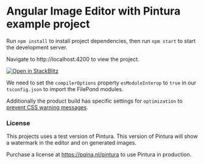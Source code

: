 # Angular Image Editor with Pintura example project

Run `npm install` to install project dependencies, then run `npm start` to start the development server.

Navigate to http://localhost:4200 to view the project.

[![Open in StackBlitz](https://developer.stackblitz.com/img/open_in_stackblitz.svg)](https://stackblitz.com/github/pqina/pintura-example-angular)

We need to set the `compilerOptions` property `esModuleInterop` to `true` in our `tsconfig.json` to import the FilePond modules.

Additionally the product build has specific settings for `optimization` to [prevent CSS warning messages](https://github.com/angular/angular-cli/issues/20906).

### License

This projects uses a test version of Pintura. This version of Pintura will show a watermark in the editor and on generated images.

Purchase a license at https://pqina.nl/pintura to use Pintura in production.

